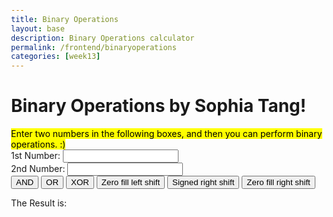```yaml
---
title: Binary Operations
layout: base
description: Binary Operations calculator
permalink: /frontend/binaryoperations
categories: [week13]
---
```


<html> 
<head>
    <title>Binary Operations</title>
    <style type="text/css">
    body {margin: 30px;}
    </style> 
</head>
<body>

<form>
    <h1>Binary Operations by Sophia Tang!</h1>
    <mark>Enter two numbers in the following boxes, and then you can perform binary operations. :)<br></mark>
    1st Number: <input type="text" id="firstNumber"/><br>
    2nd Number: <input type="text" id="secondNumber"/><br>
    <input type="button" onClick="AND()" Value="AND"/>
    <input type="button" onClick="OR()" Value="OR"/>
    <input type="button" onClick="XOR()" Value="XOR"/>
    <input type="button" onClick="ZeroFillLeftShift()" Value="Zero fill left shift"/>
    <input type="button" onClick="SignedRightShift()" Value="Signed right shift"/>
    <input type="button" onClick="ZeroFillRightShift()" Value="Zero fill right shift"/>
</form>
    <p>The Result is: <br>
    <span id = "result2"></span>
</p>


<script>
    function AND() {
        num1 = document.getElementById("firstNumber").value;
        num2 = document.getElementById("secondNumber").value;
        document.getElementById("result2").innerHTML = num1 & num2;
    }
    function OR() {
        num1 = document.getElementById("firstNumber").value;
        num2 = document.getElementById("secondNumber").value;
        document.getElementById("result2").innerHTML = num1 | num2;
    }
    function XOR() {
        num1 = document.getElementById("firstNumber").value;
        num2 = document.getElementById("secondNumber").value;
        document.getElementById("result2").innerHTML = num1 ^ num2;
    }
    function ZeroFillLeftShift() {
        num1 = document.getElementById("firstNumber").value;
        num2 = document.getElementById("secondNumber").value;
        document.getElementById("result2").innerHTML = num1 << num2;
    }
    function SignedRightShift() {
        num1 = document.getElementById("firstNumber").value;
        num2 = document.getElementById("secondNumber").value;
        document.getElementById("result2").innerHTML = num1 >> num2;
    }
    function ZeroFillRightShift() {
        num1 = document.getElementById("firstNumber").value;
        num2 = document.getElementById("secondNumber").value;
        document.getElementById("result2").innerHTML = num1 >> num2;
    }
</script>

</body>
</html>